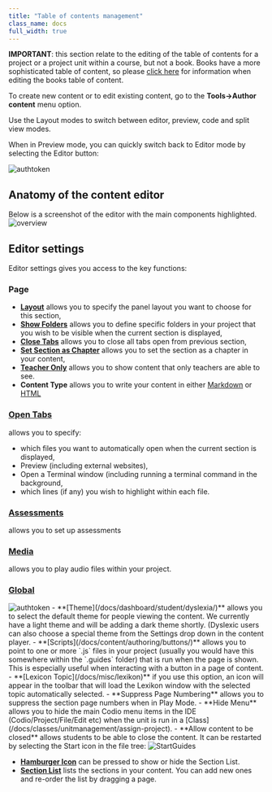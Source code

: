 ```yaml
---
title: "Table of contents management"
class_name: docs
full_width: true
---
```


**IMPORTANT**: this section relate to the editing of the table of contents for a project or a project unit within a course, but not a book. Books have a more sophisticated table of content, so please [click here](/docs/books/toc) for information when editing the books table of content.

To create new content or to edit existing content, go to the **Tools->Author content** menu option.

Use the Layout modes to switch between editor, preview, code and split view modes.

When in Preview mode, you can quickly switch back to Editor mode by selecting the Editor button:

<img alt="authtoken" src="/img/docs/guides/editor.png" class="simple"/>

## Anatomy of the content editor
Below is a screenshot of the editor with the main components highlighted. 
<img alt="overview" src="/img/docs/guides/overview.png" class="simple"/>

## Editor settings
Editor settings gives you access to the key functions:

### Page
  - **[Layout](/docs/content/authoring/settings-actions/page)** allows you to specify the panel layout you want to choose for this section,
  - **[Show Folders](/docs/content/authoring/page-edit/hide-folder/)** allows you to define specific folders in your project that you wish to be visible when the current section is displayed,
  - **[Close Tabs](/docs/content/authoring/page-edit/inline/)** allows you to close all tabs open from previous section,
  - **[Set Section as Chapter](/docs/content/authoring/guides/chapter/)** allows you to set the section as a chapter in your content,
  - **[Teacher Only](/docs/content/authoring/page-edit/solutions/)** allows you to show content that only teachers are able to see.
  - **Content Type** allows you to write your content in either [Markdown](/docs/content/authoring/page-edit/edit/) or [HTML](/docs/content/authoring/page-edit/edit-html/) 

### [Open Tabs](/docs/content/authoring/settings-actions/auto-open/)
allows you to specify:

  - which files you want to automatically open when the current section is displayed,
  - Preview (including external websites),
  - Open a Terminal window (including running a terminal command in the background,
  - which lines (if any) you wish to highlight within each file.


### [Assessments](/docs/content/authoring/assessments/) 
allows you to set up assessments

### [Media](/docs/content/authoring/page-edit/imvid)
allows you to play audio files within your project.


### [Global](/docs/content/authoring/settings-actions/global/)
<img alt="authtoken" src="/img/docs/guides/globalsettings.png" class="simple"/>
- **[Theme](/docs/dashboard/student/dyslexia/)** allows you to select the default theme for people viewing the content. We currently have a light theme and will be adding a dark theme shortly. (Dyslexic users can also choose a special theme from the Settings drop down in the content player.
- **[Scripts](/docs/content/authoring/buttons/)** allows you to point to one or more `.js` files in your project (usually you would have this somewhere within the `.guides` folder) that is run when the page is shown. This is especially useful when interacting with a button in a page of content.
- **[Lexicon Topic](/docs/misc/lexikon)**  if you use this option, an icon will appear in the toolbar that will load the Lexikon window with the selected topic automatically selected.
- **Suppress Page Numbering** allows you to suppress the section page numbers when in Play Mode.
- **Hide Menu** allows you to hide the main Codio menu items in the IDE (Codio/Project/File/Edit etc) when the unit is run in a [Class](/docs/classes/unitmanagement/assign-project).
- **Allow content to be closed** allows students to be able to close the content. It can be restarted by selecting the Start icon in the file tree:
<img alt="StartGuides" src="/img/docs/guides/startguides.png" class="simple"/>


- **[Hamburger Icon](/docs/content/authoring/collapse/)** can be pressed to show or hide the Section List.
- **[Section List](/docs/content/authoring/add-section/)** lists the sections in your content. You can add new ones and re-order the list by dragging a page.


